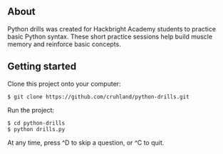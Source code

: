 About
-----

Python drills was created for Hackbright Academy students to practice
basic Python syntax. These short practice sessions help build muscle
memory and reinforce basic concepts.


Getting started
---------------

Clone this project onto your computer:

    $ git clone https://github.com/cruhland/python-drills.git

Run the project:

    $ cd python-drills
    $ python drills.py

At any time, press ^D to skip a question, or ^C to quit.